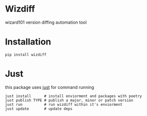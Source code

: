 # Wizdiff
wizard101 version diffing automation tool

# Installation
`pip install wizdiff`

# Just
this package uses [just](https://github.com/casey/just) for command running
```
just install      # install enviorment and packages with poetry
just publish TYPE # publish a major, minor or patch version
just run          # run wizdiff within it's enviorment
just update       # update deps
```

